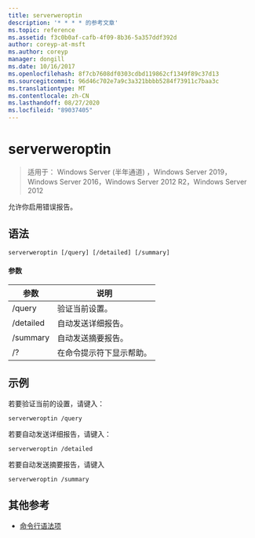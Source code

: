```yaml
---
title: serverweroptin
description: '* * * * 的参考文章'
ms.topic: reference
ms.assetid: f3c0b0af-cafb-4f09-8b36-5a357ddf392d
author: coreyp-at-msft
ms.author: coreyp
manager: dongill
ms.date: 10/16/2017
ms.openlocfilehash: 8f7cb7608df0303cdbd119862cf1349f89c37d13
ms.sourcegitcommit: 96d46c702e7a9c3a321bbbb5284f73911c7baa3c
ms.translationtype: MT
ms.contentlocale: zh-CN
ms.lasthandoff: 08/27/2020
ms.locfileid: "89037405"
---
```

# <a name="serverweroptin"></a>serverweroptin

> 适用于： Windows Server (半年通道) ，Windows Server 2019，Windows Server 2016，Windows Server 2012 R2，Windows Server 2012

允许你启用错误报告。
## <a name="syntax"></a>语法
```
serverweroptin [/query] [/detailed] [/summary]
```
#### <a name="parameters"></a>参数
|参数|说明|
|-------|--------|
|/query|验证当前设置。|
|/detailed|自动发送详细报告。|
|/summary|自动发送摘要报告。|
|/?|在命令提示符下显示帮助。|
## <a name="examples"></a>示例
若要验证当前的设置，请键入：
```
serverweroptin /query
```
若要自动发送详细报告，请键入：
```
serverweroptin /detailed
```
若要自动发送摘要报告，请键入
```
serverweroptin /summary
```
## <a name="additional-references"></a>其他参考
- [命令行语法项](command-line-syntax-key.md)

